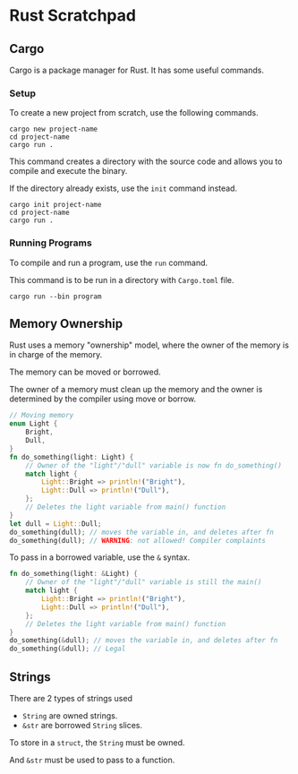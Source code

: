 # Rust Scratchpad

## Cargo

Cargo is a package manager for Rust. It has some useful commands.

### Setup

To create a new project from scratch, use the following commands.

```cargo
cargo new project-name
cd project-name
cargo run .
```

This command creates a directory with the source code and allows you to compile and execute the binary.

If the directory already exists, use the `init` command instead.

```cargo
cargo init project-name
cd project-name
cargo run .
```

### Running Programs

To compile and run a program, use the `run` command.

This command is to be run in a directory with `Cargo.toml` file.

```cargo
cargo run --bin program
```

## Memory Ownership

Rust uses a memory "ownership" model, where the owner of the memory is in charge of the memory.

The memory can be moved or borrowed.

The owner of a memory must clean up the memory and the owner is determined by the compiler using move or borrow.

```rust
// Moving memory
enum Light {
    Bright,
    Dull,
}
fn do_something(light: Light) {
    // Owner of the "light"/"dull" variable is now fn do_something()
    match light {
        Light::Bright => println!("Bright"),
        Light::Dull => println!("Dull"),
    };
    // Deletes the light variable from main() function
}
let dull = Light::Dull;
do_something(dull); // moves the variable in, and deletes after fn
do_something(dull); // WARNING: not allowed! Compiler complaints
```

To pass in a borrowed variable, use the `&` syntax.

```rust
fn do_something(light: &Light) {
    // Owner of the "light"/"dull" variable is still the main()
    match light {
        Light::Bright => println!("Bright"),
        Light::Dull => println!("Dull"),
    };
    // Deletes the light variable from main() function
}
do_something(&dull); // moves the variable in, and deletes after fn
do_something(&dull); // Legal
```

## Strings

There are 2 types of strings used

- `String` are owned strings.
- `&str` are borrowed `String` slices.

To store in a `struct`, the `String` must be owned.

And `&str` must be used to pass to a function.
